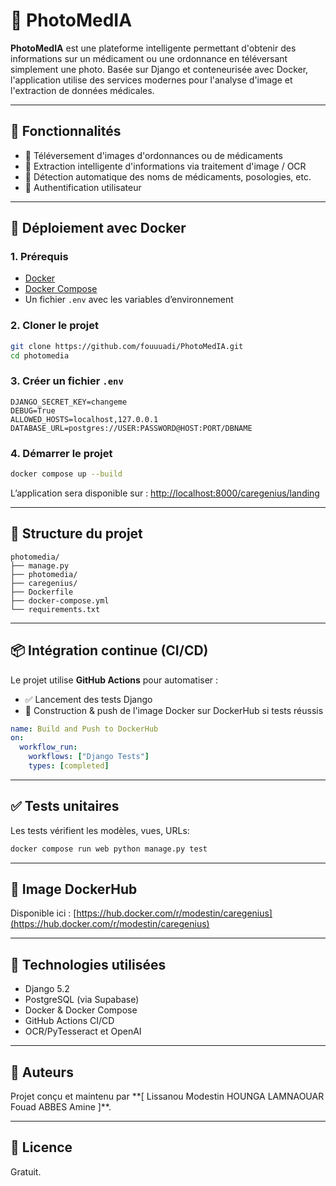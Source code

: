 # 📸 PhotoMedIA

**PhotoMedIA** est une plateforme intelligente permettant d'obtenir des informations sur un médicament ou une ordonnance en téléversant simplement une photo. Basée sur Django et conteneurisée avec Docker, l'application utilise des services modernes pour l'analyse d'image et l'extraction de données médicales.

---

## 🚀 Fonctionnalités

* 📸 Téléversement d'images d'ordonnances ou de médicaments
* 🧠 Extraction intelligente d'informations via traitement d'image / OCR
* 💊 Détection automatique des noms de médicaments, posologies, etc.
* 🔐 Authentification utilisateur


---

## 🐳 Déploiement avec Docker

### 1. Prérequis

* [Docker](https://www.docker.com/)
* [Docker Compose](https://docs.docker.com/compose/)
* Un fichier `.env` avec les variables d’environnement

### 2. Cloner le projet

```bash
git clone https://github.com/fouuuadi/PhotoMedIA.git
cd photomedia
```

### 3. Créer un fichier `.env`

```env
DJANGO_SECRET_KEY=changeme
DEBUG=True
ALLOWED_HOSTS=localhost,127.0.0.1
DATABASE_URL=postgres://USER:PASSWORD@HOST:PORT/DBNAME
```

### 4. Démarrer le projet

```bash
docker compose up --build
```

L’application sera disponible sur : [http://localhost:8000/caregenius/landing](http://localhost:8000/caregenius/landing)

---

## 📁 Structure du projet

```
photomedia/
├── manage.py
├── photomedia/           
├── caregenius/            
├── Dockerfile
├── docker-compose.yml
└── requirements.txt
```

---

## 📦 Intégration continue (CI/CD)

Le projet utilise **GitHub Actions** pour automatiser :

* ✅ Lancement des tests Django
* 🐳 Construction & push de l'image Docker sur DockerHub si tests réussis

```yaml
name: Build and Push to DockerHub
on:
  workflow_run:
    workflows: ["Django Tests"]
    types: [completed]
```

---

## ✅ Tests unitaires

Les tests vérifient les modèles, vues, URLs:

```bash
docker compose run web python manage.py test
```

---

## 🐳 Image DockerHub

Disponible ici :
[https://hub.docker.com/r/modestin/caregenius](https://hub.docker.com/r/modestin/caregenius)

---

## 🧩 Technologies utilisées

* Django 5.2
* PostgreSQL (via Supabase)
* Docker & Docker Compose
* GitHub Actions CI/CD
* OCR/PyTesseract et OpenAI

---

## 👤 Auteurs

Projet conçu et maintenu par **\[
  Lissanou Modestin HOUNGA
  LAMNAOUAR Fouad
  ABBES Amine
]\**.

---

## 📝 Licence

Gratuit.
